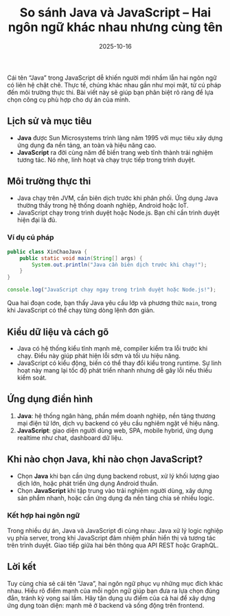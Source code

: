 ﻿---
title: "So sánh Java và JavaScript – Hai ngôn ngữ khác nhau nhưng cùng tên"
date: 2025-10-16
draft: false
tags: ["Java", "JavaScript", "Lập trình"]
categories: ["Lập trình"]
description: "Đối chiếu Java và JavaScript về mục tiêu thiết kế, môi trường chạy và cách sử dụng thực tế."
image: "/images/posts/so-sanh-java-va-javascript.jpg"
---

Cái tên “Java” trong JavaScript dễ khiến người mới nhầm lẫn hai ngôn ngữ có liên hệ chặt chẽ. Thực tế, chúng khác nhau gần như mọi mặt, từ cú pháp đến môi trường thực thi. Bài viết này sẽ giúp bạn phân biệt rõ ràng để lựa chọn công cụ phù hợp cho dự án của mình.

## Lịch sử và mục tiêu

- **Java** được Sun Microsystems trình làng năm 1995 với mục tiêu xây dựng ứng dụng đa nền tảng, an toàn và hiệu năng cao.  
- **JavaScript** ra đời cùng năm để biến trang web tĩnh thành trải nghiệm tương tác. Nó nhẹ, linh hoạt và chạy trực tiếp trong trình duyệt.

## Môi trường thực thi

- Java chạy trên JVM, cần biên dịch trước khi phân phối. Ứng dụng Java thường thấy trong hệ thống doanh nghiệp, Android hoặc IoT.  
- JavaScript chạy trong trình duyệt hoặc Node.js. Bạn chỉ cần trình duyệt hiện đại là đủ.

### Ví dụ cú pháp

```java
public class XinChaoJava {
    public static void main(String[] args) {
        System.out.println("Java cần biên dịch trước khi chạy!");
    }
}
```

```javascript
console.log("JavaScript chạy ngay trong trình duyệt hoặc Node.js!");
```

Qua hai đoạn code, bạn thấy Java yêu cầu lớp và phương thức `main`, trong khi JavaScript có thể chạy từng dòng lệnh đơn giản.

## Kiểu dữ liệu và cách gõ

- Java có hệ thống kiểu tĩnh mạnh mẽ, compiler kiểm tra lỗi trước khi chạy. Điều này giúp phát hiện lỗi sớm và tối ưu hiệu năng.  
- JavaScript có kiểu động, biến có thể thay đổi kiểu trong runtime. Sự linh hoạt này mang lại tốc độ phát triển nhanh nhưng dễ gây lỗi nếu thiếu kiểm soát.

## Ứng dụng điển hình

1. **Java**: hệ thống ngân hàng, phần mềm doanh nghiệp, nền tảng thương mại điện tử lớn, dịch vụ backend có yêu cầu nghiêm ngặt về hiệu năng.  
2. **JavaScript**: giao diện người dùng web, SPA, mobile hybrid, ứng dụng realtime như chat, dashboard dữ liệu.

## Khi nào chọn Java, khi nào chọn JavaScript?

- Chọn **Java** khi bạn cần ứng dụng backend robust, xử lý khối lượng giao dịch lớn, hoặc phát triển ứng dụng Android thuần.  
- Chọn **JavaScript** khi tập trung vào trải nghiệm người dùng, xây dựng sản phẩm nhanh, hoặc cần ứng dụng đa nền tảng chia sẻ nhiều logic.

### Kết hợp hai ngôn ngữ

Trong nhiều dự án, Java và JavaScript đi cùng nhau: Java xử lý logic nghiệp vụ phía server, trong khi JavaScript đảm nhiệm phần hiển thị và tương tác trên trình duyệt. Giao tiếp giữa hai bên thông qua API REST hoặc GraphQL.

## Lời kết

Tuy cùng chia sẻ cái tên “Java”, hai ngôn ngữ phục vụ những mục đích khác nhau. Hiểu rõ điểm mạnh của mỗi ngôn ngữ giúp bạn đưa ra lựa chọn đúng đắn, tránh kỳ vọng sai lầm. Hãy tận dụng ưu điểm của cả hai để xây dựng ứng dụng toàn diện: mạnh mẽ ở backend và sống động trên frontend.
